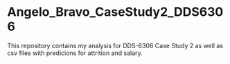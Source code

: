 # Angelo_Bravo_CaseStudy2_DDS6306

This repository contains my analysis for DDS-6306 Case Study 2 as well as csv files with predicions for attrition and salary. 
